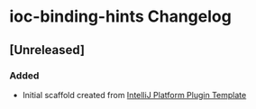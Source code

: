 <!-- Keep a Changelog guide -> https://keepachangelog.com -->

# ioc-binding-hints Changelog

## [Unreleased]
### Added
- Initial scaffold created from [IntelliJ Platform Plugin Template](https://github.com/JetBrains/intellij-platform-plugin-template)

